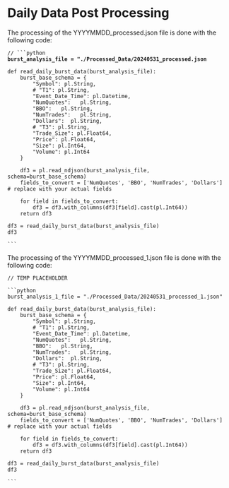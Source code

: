 # Daily Data Post Processing

The processing of the YYYYMMDD\_processed.json file is done with the following code:

<pre><code>// ```python
<strong>burst_analysis_file = "./Processed_Data/20240531_processed.json
</strong>
def read_daily_burst_data(burst_analysis_file):
    burst_base_schema = {
        "Symbol": pl.String,
        # "T1": pl.String,
        "Event_Date_Time": pl.Datetime,
        "NumQuotes":   pl.String,
        "BBO":   pl.String,
        "NumTrades":   pl.String,
        "Dollars":  pl.String,
        # "T3": pl.String,
        "Trade_Size": pl.Float64,
        "Price": pl.Float64,
        "Size": pl.Int64,
        "Volume": pl.Int64
    }

    df3 = pl.read_ndjson(burst_analysis_file, schema=burst_base_schema)
    fields_to_convert = ['NumQuotes', 'BBO', 'NumTrades', 'Dollars']  # replace with your actual fields

    for field in fields_to_convert:
        df3 = df3.with_columns(df3[field].cast(pl.Int64))
    return df3

df3 = read_daily_burst_data(burst_analysis_file)
df3

```
</code></pre>

The processing of the YYYYMMDD\_processed\_1.json file is done with the following code:

````
// TEMP PLACEHOLDER

```python
burst_analysis_1_file = "./Processed_Data/20240531_processed_1.json"

def read_daily_burst_data(burst_analysis_file):
    burst_base_schema = {
        "Symbol": pl.String,
        # "T1": pl.String,
        "Event_Date_Time": pl.Datetime,
        "NumQuotes":   pl.String,
        "BBO":   pl.String,
        "NumTrades":   pl.String,
        "Dollars":  pl.String,
        # "T3": pl.String,
        "Trade_Size": pl.Float64,
        "Price": pl.Float64,
        "Size": pl.Int64,
        "Volume": pl.Int64
    }

    df3 = pl.read_ndjson(burst_analysis_file, schema=burst_base_schema)
    fields_to_convert = ['NumQuotes', 'BBO', 'NumTrades', 'Dollars']  # replace with your actual fields

    for field in fields_to_convert:
        df3 = df3.with_columns(df3[field].cast(pl.Int64))
    return df3

df3 = read_daily_burst_data(burst_analysis_file)
df3

```


````
